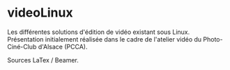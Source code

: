 videoLinux
==========

Les différentes solutions d'édition de vidéo existant sous Linux.
Présentation initialement réalisée dans le cadre de l'atelier vidéo du Photo-Ciné-Club d'Alsace (PCCA).

Sources LaTex / Beamer.
